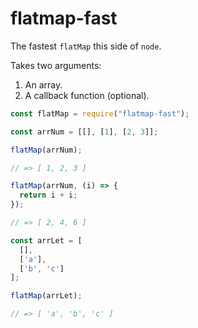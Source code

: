 # flatmap-fast

The fastest `flatMap` this side of `node`.

Takes two arguments:

  1. An array.
  2. A callback function (optional).

```javascript
const flatMap = require("flatmap-fast");

const arrNum = [[], [1], [2, 3]];

flatMap(arrNum);

// => [ 1, 2, 3 ]

flatMap(arrNum, (i) => {
  return i + i;
});

// => [ 2, 4, 6 ]

const arrLet = [
  [],
  ['a'],
  ['b', 'c']
];

flatMap(arrLet);

// => [ 'a', 'b', 'c' ]
```
